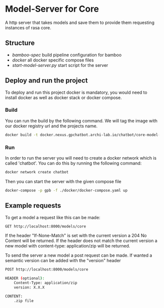 # Model-Server for Core
A http server that takes models and save them to provide them requesting instances of rasa core.

## Structure
* *bamboo-spec* build pipeline configuration for bamboo
* *docker* all docker specific compose files
* *start-model-server.py* start script for the server

## Deploy and run the project
To deploy and run this project docker is mandatory, you would need to install docker as well as docker stack or docker compose.

### Build
You can run the build by the following command. We will tag the image with our docker registry url and the projects name.
```bash
docker build -t docker.nexus.gpchatbot.archi-lab.io/chatbot/core-model-server .
```

### Run
In order to run the server you will need to create a docker network which is called 'chatbot'. You can do this by running the following command:
```bash
docker network create chatbot
```
Then you can start the server with the given compose file
```bash
docker-compose -p gpb -f ./docker/docker-compose.yaml up
```

## Example requests
To get a model a request like this can be made:
```bash
GET http://localhost:8000/models/core
```
If the header "If-None-Match" is set with the current version a 204 No Content will be returned.
If the header does not match the current version a new model with content-type: application/zip will be returned.

To send the server a new model a post request can be made. If wanted a semantic version can be added with the "version" header
```bash
POST http://localhost:8000/models/core

HEADER (optional):
    Content-Type: application/zip
    version: X.X.X

CONTENT:
    .zip file
```

